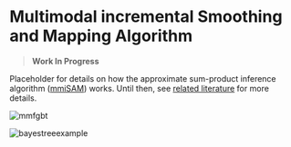 #  Multimodal incremental Smoothing and Mapping Algorithm

> **Work In Progress**

Placeholder for details on how the approximate sum-product inference algorithm ([mmiSAM](https://github.com/JuliaRobotics/IncrementalInference.jl)) works.  Until then, see [related literature](http://www.juliarobotics.org/Caesar.jl/latest/refs/literature/) for more details.

![mmfgbt](https://user-images.githubusercontent.com/6412556/52549388-db5f8b80-2da0-11e9-959c-4a8fe0890a87.gif)

![bayestreeexample](https://user-images.githubusercontent.com/6412556/52549397-e4505d00-2da0-11e9-958b-e9034c30477c.png)
